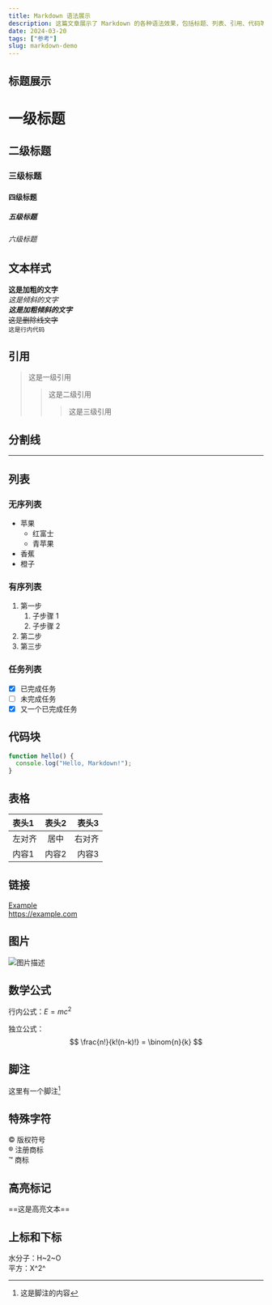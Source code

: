 ```yaml
---
title: Markdown 语法展示
description: 这篇文章展示了 Markdown 的各种语法效果，包括标题、列表、引用、代码等多种格式。
date: 2024-03-20
tags: ["参考"]
slug: markdown-demo
---
```


## 标题展示

# 一级标题
## 二级标题
### 三级标题
#### 四级标题
##### 五级标题
###### 六级标题

## 文本样式

**这是加粗的文字**  
*这是倾斜的文字*  
***这是加粗倾斜的文字***  
~~这是删除线文字~~  
`这是行内代码`

## 引用

> 这是一级引用
>> 这是二级引用
>>> 这是三级引用

## 分割线

---

## 列表

### 无序列表
- 苹果
  - 红富士
  - 青苹果
- 香蕉
- 橙子

### 有序列表
1. 第一步
   1. 子步骤 1
   2. 子步骤 2
2. 第二步
3. 第三步

### 任务列表
- [x] 已完成任务
- [ ] 未完成任务
- [x] 又一个已完成任务

## 代码块

```javascript
function hello() {
  console.log("Hello, Markdown!");
}
```

## 表格

| 表头1 | 表头2 | 表头3 |
|:------|:-----:|------:|
| 左对齐 | 居中 | 右对齐 |
| 内容1 | 内容2 | 内容3 |

## 链接

[Example](https://example.com)  
<https://example.com>

## 图片

![图片描述](/images/home.png)

## 数学公式

行内公式：$E = mc^2$

独立公式：
$$
\frac{n!}{k!(n-k)!} = \binom{n}{k}
$$

## 脚注

这里有一个脚注[^1]

[^1]: 这是脚注的内容

## 特殊字符

&copy; 版权符号  
&reg; 注册商标  
&trade; 商标

## 高亮标记

==这是高亮文本==

## 上标和下标

水分子：H~2~O  
平方：X^2^
